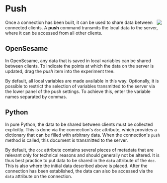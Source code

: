 # Push

<img src="https://raw.githubusercontent.com/psynteract/psynteract-os/master/plugins/psynteract_push/psynteract_push_large.png" align="right">

Once a connection has been built, it can be used to share data between connected
clients. A **push** command transmits the local data to the server, where it can
be accessed from all other clients.

## OpenSesame

 In OpenSesame, any data that is saved in local variables can be
shared between clients. To indicate the points at which the data on the server
is updated, drag the *push* item into the experiment tree.

By default, all local variables are made available in this way. Optionally, it
is possible to restrict the selection of variables transmitted to the server via
the lower panel of the push settings. To achieve this, enter the variable names
separated by commas.

## Python

In pure Python, the data to be shared between clients must be collected
explicitly. This is done via the connection's `doc` attribute, which provides a
dictionary that can be filled with arbitrary data. When the connection's `push`
method is called, this document is transmitted to the server.

By default, the `doc` attribute contains several pieces of metadata that are
relevant only for technical reasons and should generally not be altered. It is
thus best practice to put data to be shared in the `data` attribute of the
`doc`. This is also where the initial data described above is placed. After the
connection has been established, the data can also be accessed via the `data`
attribute on the connection.
